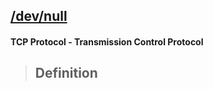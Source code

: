 ## [/dev/null](https://prayuja-teli.github.io/Blog/TCP)     

#### TCP Protocol - Transmission Control Protocol<br/>

> ## Definition<br/>




